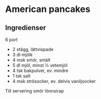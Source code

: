 # American pancakes


## Ingredienser

6 port


- 2 stägg, lättvispade
- 3 dl mjölk
- 4 msk smör, smält
- 5 dl mjöl, minst ½ vetemjöl
- 4 tsk bakpulver, ev. mindre
- 1 tsk salt
- 4 msk strösocker, ev. delvis vaniljsocker

Till servering
smör
lönnsirap